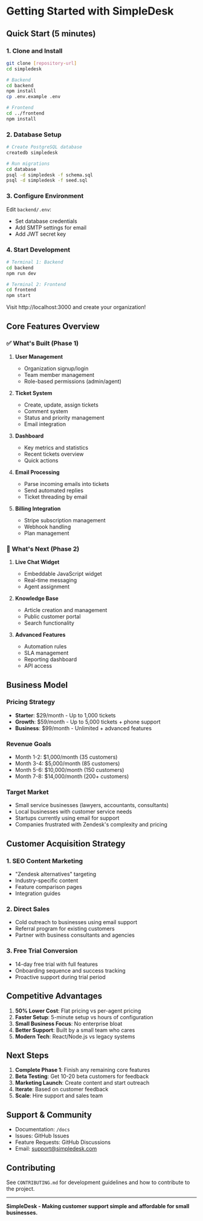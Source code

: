 # Getting Started with SimpleDesk

## Quick Start (5 minutes)

### 1. Clone and Install
```bash
git clone [repository-url]
cd simpledesk

# Backend
cd backend
npm install
cp .env.example .env

# Frontend  
cd ../frontend
npm install
```

### 2. Database Setup
```bash
# Create PostgreSQL database
createdb simpledesk

# Run migrations
cd database
psql -d simpledesk -f schema.sql
psql -d simpledesk -f seed.sql
```

### 3. Configure Environment
Edit `backend/.env`:
- Set database credentials
- Add SMTP settings for email
- Add JWT secret key

### 4. Start Development
```bash
# Terminal 1: Backend
cd backend
npm run dev

# Terminal 2: Frontend
cd frontend
npm start
```

Visit http://localhost:3000 and create your organization!

## Core Features Overview

### ✅ What's Built (Phase 1)

1. **User Management**
   - Organization signup/login
   - Team member management
   - Role-based permissions (admin/agent)

2. **Ticket System**
   - Create, update, assign tickets
   - Comment system
   - Status and priority management
   - Email integration

3. **Dashboard**
   - Key metrics and statistics
   - Recent tickets overview
   - Quick actions

4. **Email Processing**
   - Parse incoming emails into tickets
   - Send automated replies
   - Ticket threading by email

5. **Billing Integration**
   - Stripe subscription management
   - Webhook handling
   - Plan management

### 🚧 What's Next (Phase 2)

1. **Live Chat Widget**
   - Embeddable JavaScript widget
   - Real-time messaging
   - Agent assignment

2. **Knowledge Base**
   - Article creation and management
   - Public customer portal
   - Search functionality

3. **Advanced Features**
   - Automation rules
   - SLA management
   - Reporting dashboard
   - API access

## Business Model

### Pricing Strategy
- **Starter**: $29/month - Up to 1,000 tickets
- **Growth**: $59/month - Up to 5,000 tickets + phone support
- **Business**: $99/month - Unlimited + advanced features

### Revenue Goals
- Month 1-2: $1,000/month (35 customers)
- Month 3-4: $5,000/month (85 customers)
- Month 5-6: $10,000/month (150 customers)
- Month 7-8: $14,000/month (200+ customers)

### Target Market
- Small service businesses (lawyers, accountants, consultants)
- Local businesses with customer service needs
- Startups currently using email for support
- Companies frustrated with Zendesk's complexity and pricing

## Customer Acquisition Strategy

### 1. SEO Content Marketing
- "Zendesk alternatives" targeting
- Industry-specific content
- Feature comparison pages
- Integration guides

### 2. Direct Sales
- Cold outreach to businesses using email support
- Referral program for existing customers
- Partner with business consultants and agencies

### 3. Free Trial Conversion
- 14-day free trial with full features
- Onboarding sequence and success tracking
- Proactive support during trial period

## Competitive Advantages

1. **50% Lower Cost**: Flat pricing vs per-agent pricing
2. **Faster Setup**: 5-minute setup vs hours of configuration  
3. **Small Business Focus**: No enterprise bloat
4. **Better Support**: Built by a small team who cares
5. **Modern Tech**: React/Node.js vs legacy systems

## Next Steps

1. **Complete Phase 1**: Finish any remaining core features
2. **Beta Testing**: Get 10-20 beta customers for feedback
3. **Marketing Launch**: Create content and start outreach
4. **Iterate**: Based on customer feedback
5. **Scale**: Hire support and sales team

## Support & Community

- Documentation: `/docs`
- Issues: GitHub Issues
- Feature Requests: GitHub Discussions
- Email: support@simpledesk.com

## Contributing

See `CONTRIBUTING.md` for development guidelines and how to contribute to the project.

---

**SimpleDesk - Making customer support simple and affordable for small businesses.**